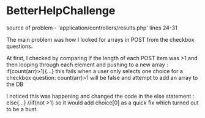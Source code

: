 # BetterHelpChallenge

source of problem - 'application/controllers/results.php' lines 24-31

The main problem was how I looked for arrays in POST from the checkbox questions.

At first, I checked by comparing if the length of each POST item was >1 
and then looping through each element and pushing to a new array : if(count(arr)>1){...}
  this fails when a user only selects one choice for a checkbox question: 
  count(arr)>1 will be false and attempt to add an array to the DB
  
  I noticed this was happening and changed the code in the else statement :  else{...}    //if(not >1)
  so it would add choice[0] as a quick fix which turned out to be a bust. 

